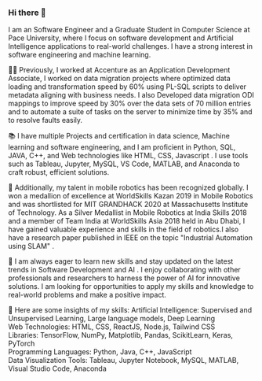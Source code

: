 ### Hi there 👋

<!--
**omkargurav25199/omkargurav25199** is a ✨ _special_ ✨ repository because its `README.md` (this file) appears on your GitHub profile.

Here are some ideas to get you started:

- 🔭 I’m currently working on ...
- 🌱 I’m currently learning ...
- 👯 I’m looking to collaborate on ...
- 🤔 I’m looking for help with ...
- 💬 Ask me about ...
- 📫 How to reach me: ...
- 😄 Pronouns: ...
- ⚡ Fun fact: ...
-->

I am an Software Engineer and a Graduate Student in Computer Science at Pace University, where I focus on software development and Artificial Intelligence applications to real-world challenges. I have a strong interest in software engineering and machine learning.

👨‍💼 Previously, I worked at Accenture as an Application Development Associate, I worked on data migration projects where optimized data loading and transformation speed by 60% using PL-SQL scripts to deliver metadata aligning with business needs. I also Developed data migration ODI mappings to improve speed by 30% over the data sets of 70 million entries and to automate a suite of tasks on the server to minimize time by 35% and to resolve faults easily.

📚 I have multiple Projects and certification in data science, Machine learning and software engineering, and I am proficient in Python, SQL, JAVA, C++, and Web technologies like HTML, CSS, Javascript . I use tools such as Tableau, Jupyter, MySQL, VS Code, MATLAB, and Anaconda to craft robust, efficient solutions.

📝 Additionally, my talent in mobile robotics has been recognized globally. I won a medallion of excellence at WorldSkills Kazan 2019 in Mobile Robotics and was shortlisted for MIT GRANDHACK 2020 at Massachusetts Institute of Technology. As a Silver Medallist in Mobile Robotics at India Skills 2018 and a member of Team India at WorldSkills Asia 2018 held in Abu Dhabi, I have gained valuable experience and skills in the field of robotics.I also have a research paper published in IEEE on the topic "Industrial Automation using SLAM" .

🚀 I am always eager to learn new skills and stay updated on the latest trends in Software Development and AI . I enjoy collaborating with other professionals and researchers to harness the power of AI for innovative solutions. I am looking for opportunities to apply my skills and knowledge to real-world problems and make a positive impact.

🧠 Here are some insights of my skills: Artificial Intelligence: Supervised and Unsupervised Learning, Large language models, Deep Learning <br> Web Technologies: HTML, CSS, ReactJS, Node.js, Tailwind CSS <br> Libraries: TensorFlow, NumPy, Matplotlib, Pandas, ScikitLearn, Keras, PyTorch <br>Programming Languages: Python, Java, C++, JavaScript <br>Data Visualization Tools: Tableau, Jupyter Notebook, MySQL, MATLAB, Visual Studio Code, Anaconda
